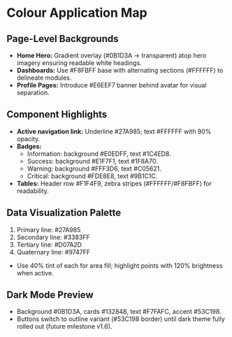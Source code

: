 # Colour Application Map

## Page-Level Backgrounds
- **Home Hero:** Gradient overlay (#0B1D3A → transparent) atop hero imagery ensuring readable white headings.
- **Dashboards:** Use #F8FBFF base with alternating sections (#FFFFFF) to delineate modules.
- **Profile Pages:** Introduce #E6EEF7 banner behind avatar for visual separation.

## Component Highlights
- **Active navigation link:** Underline #27A985; text #FFFFFF with 90% opacity.
- **Badges:**
  - Information: background #E0EDFF, text #1C4ED8.
  - Success: background #E1F7F1, text #1F8A70.
  - Warning: background #FFF3D6, text #C05621.
  - Critical: background #FDE8E8, text #9B1C1C.
- **Tables:** Header row #F1F4F9, zebra stripes (#FFFFFF/#F8FBFF) for readability.

## Data Visualization Palette
1. Primary line: #27A985
2. Secondary line: #3383FF
3. Tertiary line: #D07A2D
4. Quaternary line: #9747FF
- Use 40% tint of each for area fill; highlight points with 120% brightness when active.

## Dark Mode Preview
- Background #0B1D3A, cards #132848, text #F7FAFC, accent #53C198.
- Buttons switch to outline variant (#53C198 border) until dark theme fully rolled out (future milestone v1.6).

